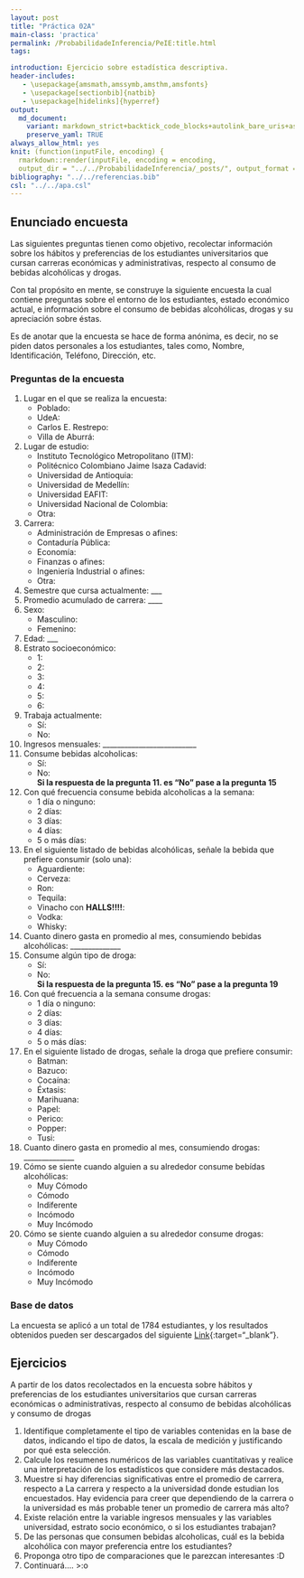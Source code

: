 ```yaml
---
layout: post
title: "Práctica 02A"
main-class: 'practica'
permalink: /ProbabilidadeInferencia/PeIE:title.html
tags:

introduction: Ejercicio sobre estadística descriptiva.
header-includes:
   - \usepackage{amsmath,amssymb,amsthm,amsfonts}
   - \usepackage[sectionbib]{natbib}
   - \usepackage[hidelinks]{hyperref}
output:
  md_document:
    variant: markdown_strict+backtick_code_blocks+autolink_bare_uris+ascii_identifiers+tex_math_single_backslash
    preserve_yaml: TRUE
always_allow_html: yes   
knit: (function(inputFile, encoding) {
  rmarkdown::render(inputFile, encoding = encoding,
  output_dir = "../../ProbabilidadeInferencia/_posts/", output_format = "all"  ) })
bibliography: "../../referencias.bib"
csl: "../../apa.csl"
---
```


## Enunciado encuesta

Las siguientes preguntas tienen como objetivo, recolectar información
sobre los hábitos y preferencias de los estudiantes universitarios que
cursan carreras económicas y administrativas, respecto al consumo de
bebidas alcohólicas y drogas.

Con tal propósito en mente, se construye la siguiente encuesta la cual
contiene preguntas sobre el entorno de los estudiantes, estado económico
actual, e información sobre el consumo de bebidas alcohólicas, drogas y
su apreciación sobre éstas.

Es de anotar que la encuesta se hace de forma anónima, es decir, no se
piden datos personales a los estudiantes, tales como, Nombre,
Identificación, Teléfono, Dirección, etc.

### Preguntas de la encuesta

1.  Lugar en el que se realiza la encuesta:
    -   Poblado: <i class="far fa-square"></i>
    -   UdeA: <i class="far fa-square"></i>
    -   Carlos E. Restrepo: <i class="far fa-square"></i>
    -   Villa de Aburrá: <i class="far fa-square"></i>
2.  Lugar de estudio:
    -   Instituto Tecnológico Metropolitano (ITM):
        <i class="far fa-square"></i>
    -   Politécnico Colombiano Jaime Isaza Cadavid:
        <i class="far fa-square"></i>
    -   Universidad de Antioquia: <i class="far fa-square"></i>
    -   Universidad de Medellín: <i class="far fa-square"></i>
    -   Universidad EAFIT: <i class="far fa-square"></i>
    -   Universidad Nacional de Colombia: <i class="far fa-square"></i>
    -   Otra: <i class="far fa-square"></i>
3.  Carrera:
    -   Administración de Empresas o afines:
        <i class="far fa-square"></i>
    -   Contaduría Pública: <i class="far fa-square"></i>
    -   Economía: <i class="far fa-square"></i>
    -   Finanzas o afines: <i class="far fa-square"></i>
    -   Ingeniería Industrial o afines: <i class="far fa-square"></i>
    -   Otra: <i class="far fa-square"></i>
4.  Semestre que cursa actualmente: \_\_\_
5.  Promedio acumulado de carrera: \_\_\_\_
6.  Sexo:
    -   Masculino: <i class="far fa-square"></i>
    -   Femenino: <i class="far fa-square"></i>
7.  Edad: \_\_\_
8.  Estrato socioeconómico:
    -   1: <i class="far fa-square"></i>
    -   2: <i class="far fa-square"></i>
    -   3: <i class="far fa-square"></i>
    -   4: <i class="far fa-square"></i>
    -   5: <i class="far fa-square"></i>
    -   6: <i class="far fa-square"></i>
9.  Trabaja actualmente:
    -   Sí: <i class="far fa-square"></i>
    -   No: <i class="far fa-square"></i>
10. Ingresos mensuales:
    \_\_\_\_\_\_\_\_\_\_\_\_\_\_\_\_\_\_\_\_\_\_\_\_\_\_
11. Consume bebidas alcoholicas:
    -   Sí: <i class="far fa-square"></i>
    -   No: <i class="far fa-square"></i> <br> **Si la respuesta de la
        pregunta 11. es “No” pase a la pregunta 15**
12. Con qué frecuencia consume bebida alcoholicas a la semana:
    -   1 día o ninguno: <i class="far fa-square"></i>
    -   2 días: <i class="far fa-square"></i>
    -   3 días: <i class="far fa-square"></i>
    -   4 días: <i class="far fa-square"></i>
    -   5 o más días: <i class="far fa-square"></i>  
13. En el siguiente listado de bebidas alcohólicas, señale la bebida que
    prefiere consumir (solo una):
    -   Aguardiente: <i class="far fa-square"></i>
    -   Cerveza: <i class="far fa-square"></i>
    -   Ron: <i class="far fa-square"></i>
    -   Tequila: <i class="far fa-square"></i>
    -   Vinacho con **HALLS!!!!**: <i class="far fa-square"></i>
    -   Vodka: <i class="far fa-square"></i>
    -   Whisky: <i class="far fa-square"></i>
14. Cuanto dinero gasta en promedio al mes, consumiendo bebidas
    alcohólicas: \_\_\_\_\_\_\_\_\_\_\_\_\_\_
15. Consume algún tipo de droga:
    -   Sí: <i class="far fa-square"></i>
    -   No: <i class="far fa-square"></i> <br> **Si la respuesta de la
        pregunta 15. es “No” pase a la pregunta 19**
16. Con qué frecuencia a la semana consume drogas:
    -   1 día o ninguno: <i class="far fa-square"></i>
    -   2 días: <i class="far fa-square"></i>
    -   3 días: <i class="far fa-square"></i>
    -   4 días: <i class="far fa-square"></i>
    -   5 o más días: <i class="far fa-square"></i>  
17. En el siguiente listado de drogas, señale la droga que prefiere
    consumir:
    -   Batman: <i class="far fa-square"></i>
    -   Bazuco: <i class="far fa-square"></i>
    -   Cocaína: <i class="far fa-square"></i>
    -   Éxtasis: <i class="far fa-square"></i>
    -   Marihuana: <i class="far fa-square"></i>
    -   Papel: <i class="far fa-square"></i>
    -   Perico: <i class="far fa-square"></i>
    -   Popper: <i class="far fa-square"></i>
    -   Tusi: <i class="far fa-square"></i>
18. Cuanto dinero gasta en promedio al mes, consumiendo drogas:
    \_\_\_\_\_\_\_\_\_\_\_\_\_\_
19. Cómo se siente cuando alguien a su alrededor consume bebídas
    alcohólicas:
    -   Muy Cómodo
    -   Cómodo
    -   Indiferente
    -   Incómodo
    -   Muy Incómodo
20. Cómo se siente cuando alguien a su alrededor consume drogas:
    -   Muy Cómodo
    -   Cómodo
    -   Indiferente
    -   Incómodo
    -   Muy Incómodo

### Base de datos

La encuesta se aplicó a un total de 1784 estudiantes, y los resultados
obtenidos pueden ser descargados del siguiente
[Link](https://github.com/jiperezga/jiperezga.github.io/raw/master/Dataset/SimEncuesta.xlsx){:target=“\_blank”}.

## Ejercicios

A partir de los datos recolectados en la encuesta sobre hábitos y
preferencias de los estudiantes universitarios que cursan carreras
económicas o administrativas, respecto al consumo de bebidas alcohólicas
y consumo de drogas

1.  Identifique completamente el tipo de variables contenidas en la base
    de datos, indicando el tipo de datos, la escala de medición y
    justificando por qué esta selección.
2.  Calcule los resumenes numéricos de las variables cuantitativas y
    realice una interpretación de los estadísticos que considere más
    destacados.
3.  Muestre si hay diferencias significativas entre el promedio de
    carrera, respecto a La carrera y respecto a la universidad donde
    estudian los encuestados. Hay evidencia para creer que dependiendo
    de la carrera o la universidad es más probable tener un promedio de
    carrera más alto?
4.  Existe relación entre la variable ingresos mensuales y las variables
    universidad, estrato socio económico, o si los estudiantes trabajan?
5.  De las personas que consumen bebidas alcoholicas, cuál es la bebida
    alcohólica con mayor preferencia entre los estudiantes?
6.  Proponga otro tipo de comparaciones que le parezcan interesantes :D
7.  Continuará…. &gt;:o

